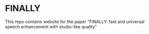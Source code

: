 # FINALLY

This repo contains website for the paper "FINALLY: fast and universal speech enhancement with studio-like quality"